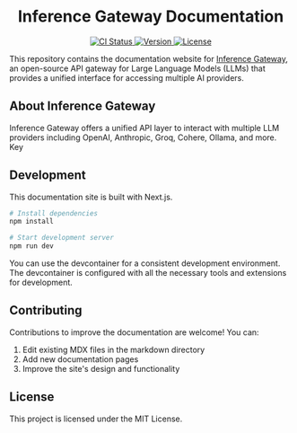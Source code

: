 <h1 align="center">Inference Gateway Documentation</h1>

<p align="center">
  <!-- Release Status Badge -->
  <a href="https://github.com/inference-gateway/docs/actions/workflows/ci.yml?query=branch%3Amain">
    <img src="https://github.com/inference-gateway/docs/actions/workflows/release.yml/badge.svg?branch=main" alt="CI Status"/>
  </a>
  <!-- Version Badge -->
  <a href="https://github.com/inference-gateway/docs/releases">
    <img src="https://img.shields.io/github/v/release/inference-gateway/docs?color=blue&style=flat-square" alt="Version"/>
  </a>
  <!-- License Badge -->
  <a href="https://github.com/inference-gateway/docs/blob/main/LICENSE">
    <img src="https://img.shields.io/github/license/inference-gateway/docs?color=blue&style=flat-square" alt="License"/>
  </a>
</p>

This repository contains the documentation website for [Inference Gateway](https://github.com/inference-gateway/inference-gateway), an open-source API gateway for Large Language Models (LLMs) that provides a unified interface for accessing multiple AI providers.

## About Inference Gateway

Inference Gateway offers a unified API layer to interact with multiple LLM providers including OpenAI, Anthropic, Groq, Cohere, Ollama, and more. Key 

## Development

This documentation site is built with Next.js.

```bash
# Install dependencies
npm install

# Start development server
npm run dev
```

You can use the devcontainer for a consistent development environment. The devcontainer is configured with all the necessary tools and extensions for development.

## Contributing

Contributions to improve the documentation are welcome! You can:

1. Edit existing MDX files in the markdown directory
2. Add new documentation pages
3. Improve the site's design and functionality

## License

This project is licensed under the MIT License.
